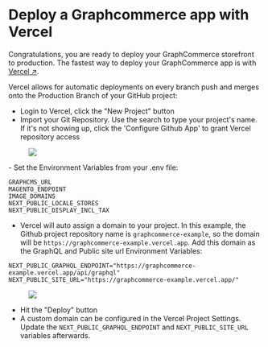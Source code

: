 # Deploy a Graphcommerce app with Vercel

Congratulations, you are ready to deploy your GraphCommerce storefront to
production. The fastest way to deploy your GraphCommerce app is with
[Vercel ↗](https://vercel.com/).

Vercel allows for automatic deployments on every branch push and merges onto the
Production Branch of your GitHub project:

- Login to Vercel, click the "New Project" button
- Import your Git Repository. Use the search to type your project's name. If
  it's not showing up, click the 'Configure Github App' to grant Vercel
  repository access

<figure>
 <img src="https://cdn-std.droplr.net/files/acc_857465/e62La4"/>
</figure>
- Set the Environment Variables from your .env file:

```
GRAPHCMS_URL
MAGENTO_ENDPOINT
IMAGE_DOMAINS
NEXT_PUBLIC_LOCALE_STORES
NEXT_PUBLIC_DISPLAY_INCL_TAX
```

- Vercel will auto assign a domain to your project. In this example, the Github
  project repository name is `graphcommerce-example`, so the domain will be
  `https://graphcommerce-example.vercel.app`. Add this domain as the GraphQL and
  Public site url Environment Variables:

```
NEXT_PUBLIC_GRAPHQL_ENDPOINT="https://graphcommerce-example.vercel.app/api/graphql"
NEXT_PUBLIC_SITE_URL="https://graphcommerce-example.vercel.app/"
```

<figure>
 <img src="https://cdn-std.droplr.net/files/acc_857465/gkuuby"/>
</figure>

- Hit the "Deploy" button
- A custom domain can be configured in the Vercel Project Settings. Update the
  `NEXT_PUBLIC_GRAPHQL_ENDPOINT` and `NEXT_PUBLIC_SITE_URL` variables
  afterwards.
